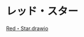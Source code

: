 # レッド・スター

[Red・Star.drawio](https://github.com/user-attachments/files/22308369/Red.Star.drawio)
<mxfile host="app.diagrams.net" agent="Mozilla/5.0 (Windows NT 10.0; Win64; x64) AppleWebKit/537.36 (KHTML, like Gecko) Chrome/140.0.0.0 Safari/537.36 Edg/140.0.0.0" version="28.2.0">
  <diagram name="ページ1" id="M3a2MUoJtjcK0XKK_ToJ">
    <mxGraphModel dx="1230" dy="678" grid="1" gridSize="10" guides="1" tooltips="1" connect="1" arrows="1" fold="1" page="1" pageScale="1" pageWidth="827" pageHeight="1169" math="0" shadow="0">
      <root>
        <mxCell id="0" />
        <mxCell id="1" parent="0" />
        <mxCell id="R4sjzo-bUfJ5hpoWxwgG-1" value="開始" style="rounded=0;whiteSpace=wrap;html=1;" parent="1" vertex="1">
          <mxGeometry x="560" y="90" width="120" height="60" as="geometry" />
        </mxCell>
        <mxCell id="l4NnSt9O1fejrtxNV8zb-1" value="星を描いて&lt;br&gt;置いていく" style="rounded=1;whiteSpace=wrap;html=1;" vertex="1" parent="1">
          <mxGeometry x="560" y="240" width="120" height="60" as="geometry" />
        </mxCell>
        <mxCell id="l4NnSt9O1fejrtxNV8zb-2" value="" style="endArrow=classic;html=1;rounded=0;exitX=0.5;exitY=1;exitDx=0;exitDy=0;entryX=0.496;entryY=0;entryDx=0;entryDy=0;entryPerimeter=0;" edge="1" parent="1" source="R4sjzo-bUfJ5hpoWxwgG-1" target="l4NnSt9O1fejrtxNV8zb-1">
          <mxGeometry width="50" height="50" relative="1" as="geometry">
            <mxPoint x="699.5" y="110" as="sourcePoint" />
            <mxPoint x="699.5" y="220" as="targetPoint" />
          </mxGeometry>
        </mxCell>
        <mxCell id="l4NnSt9O1fejrtxNV8zb-3" value="星を動かす" style="rounded=1;whiteSpace=wrap;html=1;" vertex="1" parent="1">
          <mxGeometry x="560" y="390" width="120" height="60" as="geometry" />
        </mxCell>
        <mxCell id="l4NnSt9O1fejrtxNV8zb-4" value="" style="endArrow=classic;html=1;rounded=0;entryX=0.5;entryY=0;entryDx=0;entryDy=0;exitX=0.5;exitY=1;exitDx=0;exitDy=0;" edge="1" parent="1" source="l4NnSt9O1fejrtxNV8zb-1" target="l4NnSt9O1fejrtxNV8zb-3">
          <mxGeometry width="50" height="50" relative="1" as="geometry">
            <mxPoint x="620" y="320" as="sourcePoint" />
            <mxPoint x="620" y="380" as="targetPoint" />
          </mxGeometry>
        </mxCell>
        <mxCell id="l4NnSt9O1fejrtxNV8zb-6" value="" style="endArrow=classic;html=1;rounded=0;entryX=0.5;entryY=0;entryDx=0;entryDy=0;exitX=0.5;exitY=1;exitDx=0;exitDy=0;" edge="1" parent="1" source="l4NnSt9O1fejrtxNV8zb-3" target="l4NnSt9O1fejrtxNV8zb-7">
          <mxGeometry width="50" height="50" relative="1" as="geometry">
            <mxPoint x="620" y="460" as="sourcePoint" />
            <mxPoint x="620" y="510" as="targetPoint" />
          </mxGeometry>
        </mxCell>
        <mxCell id="l4NnSt9O1fejrtxNV8zb-7" value="星のどれかが&lt;br&gt;クリックされたか？" style="rhombus;whiteSpace=wrap;html=1;" vertex="1" parent="1">
          <mxGeometry x="530" y="509" width="180" height="90" as="geometry" />
        </mxCell>
        <mxCell id="l4NnSt9O1fejrtxNV8zb-9" value="画面の一番下に&lt;br&gt;星が着いたか？" style="rhombus;whiteSpace=wrap;html=1;" vertex="1" parent="1">
          <mxGeometry x="540" y="680" width="160" height="80" as="geometry" />
        </mxCell>
        <mxCell id="l4NnSt9O1fejrtxNV8zb-10" value="" style="endArrow=classic;html=1;rounded=0;exitX=0.5;exitY=1;exitDx=0;exitDy=0;entryX=0.5;entryY=0;entryDx=0;entryDy=0;" edge="1" parent="1" source="l4NnSt9O1fejrtxNV8zb-7" target="l4NnSt9O1fejrtxNV8zb-9">
          <mxGeometry width="50" height="50" relative="1" as="geometry">
            <mxPoint x="620" y="610" as="sourcePoint" />
            <mxPoint x="620" y="660" as="targetPoint" />
          </mxGeometry>
        </mxCell>
        <mxCell id="l4NnSt9O1fejrtxNV8zb-12" value="" style="endArrow=none;html=1;rounded=0;exitX=1;exitY=0.5;exitDx=0;exitDy=0;" edge="1" parent="1" source="l4NnSt9O1fejrtxNV8zb-9">
          <mxGeometry width="50" height="50" relative="1" as="geometry">
            <mxPoint x="710" y="719.5" as="sourcePoint" />
            <mxPoint x="760" y="720" as="targetPoint" />
          </mxGeometry>
        </mxCell>
        <mxCell id="l4NnSt9O1fejrtxNV8zb-13" value="" style="endArrow=none;html=1;rounded=0;" edge="1" parent="1">
          <mxGeometry width="50" height="50" relative="1" as="geometry">
            <mxPoint x="760" y="720" as="sourcePoint" />
            <mxPoint x="760" y="555" as="targetPoint" />
          </mxGeometry>
        </mxCell>
        <mxCell id="l4NnSt9O1fejrtxNV8zb-14" value="" style="endArrow=classic;html=1;rounded=0;entryX=1;entryY=0.5;entryDx=0;entryDy=0;" edge="1" parent="1" target="l4NnSt9O1fejrtxNV8zb-7">
          <mxGeometry width="50" height="50" relative="1" as="geometry">
            <mxPoint x="760" y="554" as="sourcePoint" />
            <mxPoint x="730" y="554" as="targetPoint" />
          </mxGeometry>
        </mxCell>
        <mxCell id="l4NnSt9O1fejrtxNV8zb-15" value="いいえ" style="text;html=1;align=center;verticalAlign=middle;resizable=0;points=[];autosize=1;strokeColor=none;fillColor=none;" vertex="1" parent="1">
          <mxGeometry x="690" y="680" width="60" height="30" as="geometry" />
        </mxCell>
        <mxCell id="l4NnSt9O1fejrtxNV8zb-16" value="&lt;span style=&quot;background-color: transparent; color: light-dark(rgb(0, 0, 0), rgb(255, 255, 255));&quot;&gt;いいえ&lt;/span&gt;" style="text;html=1;align=center;verticalAlign=middle;resizable=0;points=[];autosize=1;strokeColor=none;fillColor=none;" vertex="1" parent="1">
          <mxGeometry x="560" y="600" width="60" height="30" as="geometry" />
        </mxCell>
        <mxCell id="l4NnSt9O1fejrtxNV8zb-17" value="終了" style="rounded=0;whiteSpace=wrap;html=1;" vertex="1" parent="1">
          <mxGeometry x="330" y="695" width="100" height="50" as="geometry" />
        </mxCell>
        <mxCell id="l4NnSt9O1fejrtxNV8zb-18" value="" style="endArrow=classic;html=1;rounded=0;exitX=0;exitY=0.5;exitDx=0;exitDy=0;entryX=1;entryY=0.5;entryDx=0;entryDy=0;" edge="1" parent="1" source="l4NnSt9O1fejrtxNV8zb-9" target="l4NnSt9O1fejrtxNV8zb-17">
          <mxGeometry width="50" height="50" relative="1" as="geometry">
            <mxPoint x="530" y="720" as="sourcePoint" />
            <mxPoint x="490" y="720" as="targetPoint" />
          </mxGeometry>
        </mxCell>
        <mxCell id="l4NnSt9O1fejrtxNV8zb-19" value="はい" style="text;html=1;align=center;verticalAlign=middle;resizable=0;points=[];autosize=1;strokeColor=none;fillColor=none;" vertex="1" parent="1">
          <mxGeometry x="500" y="690" width="50" height="30" as="geometry" />
        </mxCell>
        <mxCell id="l4NnSt9O1fejrtxNV8zb-20" value="星の色は赤？" style="rhombus;whiteSpace=wrap;html=1;" vertex="1" parent="1">
          <mxGeometry x="290" y="509" width="180" height="90" as="geometry" />
        </mxCell>
        <mxCell id="l4NnSt9O1fejrtxNV8zb-23" value="" style="endArrow=classic;html=1;rounded=0;exitX=0;exitY=0.5;exitDx=0;exitDy=0;entryX=1;entryY=0.5;entryDx=0;entryDy=0;" edge="1" parent="1" source="l4NnSt9O1fejrtxNV8zb-7" target="l4NnSt9O1fejrtxNV8zb-20">
          <mxGeometry width="50" height="50" relative="1" as="geometry">
            <mxPoint x="520" y="554" as="sourcePoint" />
            <mxPoint x="480" y="550" as="targetPoint" />
          </mxGeometry>
        </mxCell>
        <mxCell id="l4NnSt9O1fejrtxNV8zb-24" value="はい" style="text;html=1;align=center;verticalAlign=middle;resizable=0;points=[];autosize=1;strokeColor=none;fillColor=none;" vertex="1" parent="1">
          <mxGeometry x="490" y="520" width="50" height="30" as="geometry" />
        </mxCell>
        <mxCell id="l4NnSt9O1fejrtxNV8zb-26" value="" style="endArrow=classic;html=1;rounded=0;exitX=0.5;exitY=1;exitDx=0;exitDy=0;entryX=0.5;entryY=0;entryDx=0;entryDy=0;" edge="1" parent="1" source="l4NnSt9O1fejrtxNV8zb-20" target="l4NnSt9O1fejrtxNV8zb-17">
          <mxGeometry width="50" height="50" relative="1" as="geometry">
            <mxPoint x="380" y="610" as="sourcePoint" />
            <mxPoint x="380" y="690" as="targetPoint" />
          </mxGeometry>
        </mxCell>
        <mxCell id="l4NnSt9O1fejrtxNV8zb-27" value="いいえ" style="text;html=1;align=center;verticalAlign=middle;resizable=0;points=[];autosize=1;strokeColor=none;fillColor=none;" vertex="1" parent="1">
          <mxGeometry x="384" y="599" width="60" height="30" as="geometry" />
        </mxCell>
        <mxCell id="l4NnSt9O1fejrtxNV8zb-28" value="最終レベルか？" style="rhombus;whiteSpace=wrap;html=1;" vertex="1" parent="1">
          <mxGeometry x="30" y="509" width="180" height="90" as="geometry" />
        </mxCell>
        <mxCell id="l4NnSt9O1fejrtxNV8zb-30" value="" style="endArrow=classic;html=1;rounded=0;exitX=0;exitY=0.5;exitDx=0;exitDy=0;entryX=1;entryY=0.5;entryDx=0;entryDy=0;" edge="1" parent="1" source="l4NnSt9O1fejrtxNV8zb-20" target="l4NnSt9O1fejrtxNV8zb-28">
          <mxGeometry width="50" height="50" relative="1" as="geometry">
            <mxPoint x="270" y="554" as="sourcePoint" />
            <mxPoint x="250" y="560" as="targetPoint" />
          </mxGeometry>
        </mxCell>
        <mxCell id="l4NnSt9O1fejrtxNV8zb-31" value="はい" style="text;html=1;align=center;verticalAlign=middle;resizable=0;points=[];autosize=1;strokeColor=none;fillColor=none;" vertex="1" parent="1">
          <mxGeometry x="250" y="520" width="50" height="30" as="geometry" />
        </mxCell>
        <mxCell id="l4NnSt9O1fejrtxNV8zb-32" value="" style="endArrow=classic;html=1;rounded=0;entryX=0;entryY=0.5;entryDx=0;entryDy=0;" edge="1" parent="1" target="l4NnSt9O1fejrtxNV8zb-17">
          <mxGeometry width="50" height="50" relative="1" as="geometry">
            <mxPoint x="120" y="720" as="sourcePoint" />
            <mxPoint x="310" y="720" as="targetPoint" />
          </mxGeometry>
        </mxCell>
        <mxCell id="l4NnSt9O1fejrtxNV8zb-33" value="" style="endArrow=none;html=1;rounded=0;exitX=0.5;exitY=1;exitDx=0;exitDy=0;" edge="1" parent="1" source="l4NnSt9O1fejrtxNV8zb-28">
          <mxGeometry width="50" height="50" relative="1" as="geometry">
            <mxPoint x="119.5" y="610" as="sourcePoint" />
            <mxPoint x="120" y="720" as="targetPoint" />
          </mxGeometry>
        </mxCell>
        <mxCell id="l4NnSt9O1fejrtxNV8zb-34" value="はい" style="text;html=1;align=center;verticalAlign=middle;resizable=0;points=[];autosize=1;strokeColor=none;fillColor=none;" vertex="1" parent="1">
          <mxGeometry x="120" y="600" width="50" height="30" as="geometry" />
        </mxCell>
        <mxCell id="l4NnSt9O1fejrtxNV8zb-35" value="星を1つ加えて&lt;br&gt;動くスピードをあげる" style="rounded=1;whiteSpace=wrap;html=1;" vertex="1" parent="1">
          <mxGeometry x="55" y="390" width="130" height="60" as="geometry" />
        </mxCell>
        <mxCell id="l4NnSt9O1fejrtxNV8zb-36" value="" style="endArrow=classic;html=1;rounded=0;exitX=0.5;exitY=0.011;exitDx=0;exitDy=0;exitPerimeter=0;entryX=0.5;entryY=1;entryDx=0;entryDy=0;" edge="1" parent="1" source="l4NnSt9O1fejrtxNV8zb-28" target="l4NnSt9O1fejrtxNV8zb-35">
          <mxGeometry width="50" height="50" relative="1" as="geometry">
            <mxPoint x="119" y="500" as="sourcePoint" />
            <mxPoint x="119" y="460" as="targetPoint" />
          </mxGeometry>
        </mxCell>
        <mxCell id="l4NnSt9O1fejrtxNV8zb-37" value="" style="endArrow=classic;html=1;rounded=0;entryX=0;entryY=0.5;entryDx=0;entryDy=0;" edge="1" parent="1" target="l4NnSt9O1fejrtxNV8zb-1">
          <mxGeometry width="50" height="50" relative="1" as="geometry">
            <mxPoint x="120" y="270" as="sourcePoint" />
            <mxPoint x="470" y="269.5" as="targetPoint" />
          </mxGeometry>
        </mxCell>
        <mxCell id="l4NnSt9O1fejrtxNV8zb-38" value="" style="endArrow=none;html=1;rounded=0;exitX=0.5;exitY=0;exitDx=0;exitDy=0;" edge="1" parent="1" source="l4NnSt9O1fejrtxNV8zb-35">
          <mxGeometry width="50" height="50" relative="1" as="geometry">
            <mxPoint x="119" y="360" as="sourcePoint" />
            <mxPoint x="119" y="270" as="targetPoint" />
          </mxGeometry>
        </mxCell>
        <mxCell id="l4NnSt9O1fejrtxNV8zb-39" value="いいえ" style="text;html=1;align=center;verticalAlign=middle;resizable=0;points=[];autosize=1;strokeColor=none;fillColor=none;" vertex="1" parent="1">
          <mxGeometry x="125" y="480" width="60" height="30" as="geometry" />
        </mxCell>
      </root>
    </mxGraphModel>
  </diagram>
</mxfile>
